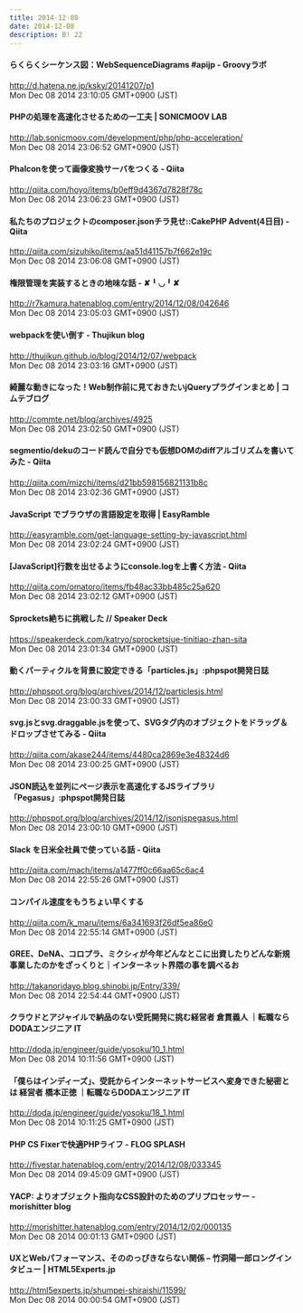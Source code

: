 ```yaml
---
title: 2014-12-08
date: 2014-12-08
description: B! 22
---
```


#### らくらくシーケンス図：WebSequenceDiagrams #apijp - Groovyラボ
http://d.hatena.ne.jp/ksky/20141207/p1<br>
Mon Dec 08 2014 23:10:05 GMT+0900 (JST)<br>


#### PHPの処理を高速化させるための一工夫 | SONICMOOV LAB
http://lab.sonicmoov.com/development/php/php-acceleration/<br>
Mon Dec 08 2014 23:06:52 GMT+0900 (JST)<br>


#### Phalconを使って画像変換サーバをつくる - Qiita
http://qiita.com/hoyo/items/b0eff9d4367d7828f78c<br>
Mon Dec 08 2014 23:06:23 GMT+0900 (JST)<br>


#### 私たちのプロジェクトのcomposer.jsonチラ見せ::CakePHP Advent(4日目) - Qiita
http://qiita.com/sizuhiko/items/aa51d41157b7f662e19c<br>
Mon Dec 08 2014 23:06:08 GMT+0900 (JST)<br>


#### 権限管理を実装するときの地味な話 - ✘╹◡╹✘
http://r7kamura.hatenablog.com/entry/2014/12/08/042646<br>
Mon Dec 08 2014 23:05:03 GMT+0900 (JST)<br>


#### webpackを使い倒す - Thujikun blog
http://thujikun.github.io/blog/2014/12/07/webpack<br>
Mon Dec 08 2014 23:03:16 GMT+0900 (JST)<br>


#### 綺麗な動きになった！Web制作前に見ておきたいjQueryプラグインまとめ | コムテブログ
http://commte.net/blog/archives/4925<br>
Mon Dec 08 2014 23:02:50 GMT+0900 (JST)<br>


#### segmentio/dekuのコード読んで自分でも仮想DOMのdiffアルゴリズムを書いてみた - Qiita
http://qiita.com/mizchi/items/d21bb598156821131b8c<br>
Mon Dec 08 2014 23:02:36 GMT+0900 (JST)<br>


#### JavaScript でブラウザの言語設定を取得 | EasyRamble
http://easyramble.com/get-language-setting-by-javascript.html<br>
Mon Dec 08 2014 23:02:24 GMT+0900 (JST)<br>


#### [JavaScript]行数を出せるようにconsole.logを上書く方法 - Qiita
http://qiita.com/omatoro/items/fb48ac33bb485c25a620<br>
Mon Dec 08 2014 23:02:12 GMT+0900 (JST)<br>


#### Sprockets絶ちに挑戦した // Speaker Deck
https://speakerdeck.com/katryo/sprocketsjue-tinitiao-zhan-sita<br>
Mon Dec 08 2014 23:01:34 GMT+0900 (JST)<br>


#### 動くパーティクルを背景に設定できる「particles.js」:phpspot開発日誌
http://phpspot.org/blog/archives/2014/12/particlesjs.html<br>
Mon Dec 08 2014 23:00:33 GMT+0900 (JST)<br>


#### svg.jsとsvg.draggable.jsを使って、SVGタグ内のオブジェクトをドラッグ＆ドロップさせてみる - Qiita
http://qiita.com/akase244/items/4480ca2869e3e48324d6<br>
Mon Dec 08 2014 23:00:25 GMT+0900 (JST)<br>


#### JSON読込を並列にページ表示を高速化するJSライブラリ「Pegasus」:phpspot開発日誌
http://phpspot.org/blog/archives/2014/12/jsonjspegasus.html<br>
Mon Dec 08 2014 23:00:10 GMT+0900 (JST)<br>


#### Slack を日米全社員で使っている話 - Qiita
http://qiita.com/mach/items/a1477ff0c66aa65c6ac4<br>
Mon Dec 08 2014 22:55:26 GMT+0900 (JST)<br>


#### コンパイル速度をもうちょい早くする
http://qiita.com/k_maru/items/6a341693f26df5ea86e0<br>
Mon Dec 08 2014 22:55:14 GMT+0900 (JST)<br>


#### GREE、DeNA、コロプラ、ミクシィが今年どんなとこに出資したりどんな新規事業したのかをざっくりと｜インターネット界隈の事を調べるお
http://takanoridayo.blog.shinobi.jp/Entry/339/<br>
Mon Dec 08 2014 22:54:44 GMT+0900 (JST)<br>


#### クラウドとアジャイルで納品のない受託開発に挑む経営者 倉貫義人 ｜転職ならDODAエンジニア IT
http://doda.jp/engineer/guide/yosoku/10_1.html<br>
Mon Dec 08 2014 10:11:56 GMT+0900 (JST)<br>


#### 「僕らはインディーズ」、受託からインターネットサービスへ変身できた秘密とは 経営者 橋本正徳 ｜転職ならDODAエンジニア IT
http://doda.jp/engineer/guide/yosoku/18_1.html<br>
Mon Dec 08 2014 10:11:25 GMT+0900 (JST)<br>


####  PHP CS Fixerで快適PHPライフ - FLOG SPLASH
http://fivestar.hatenablog.com/entry/2014/12/08/033345<br>
Mon Dec 08 2014 09:45:09 GMT+0900 (JST)<br>


#### YACP: よりオブジェクト指向なCSS設計のためのプリプロセッサー - morishitter blog
http://morishitter.hatenablog.com/entry/2014/12/02/000135<br>
Mon Dec 08 2014 00:01:13 GMT+0900 (JST)<br>


#### UXとWebパフォーマンス、そののっぴきならない関係 – 竹洞陽一郎ロングインタビュー | HTML5Experts.jp
http://html5experts.jp/shumpei-shiraishi/11599/<br>
Mon Dec 08 2014 00:00:54 GMT+0900 (JST)<br>


